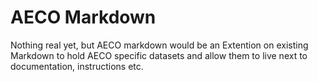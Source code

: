 # AECO Markdown
Nothing real yet, but AECO markdown would be an Extention on existing Markdown to hold AECO specific datasets and allow them to live next to documentation, instructions etc.

